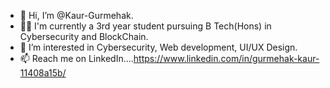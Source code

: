 - 👋 Hi, I’m @Kaur-Gurmehak.
- 👩‍💻 I'm currently a 3rd year student pursuing B Tech(Hons) in Cybersecurity and BlockChain.
- 👀 I’m interested in Cybersecurity, Web development, UI/UX Design.
- 📫 Reach me on LinkedIn....https://www.linkedin.com/in/gurmehak-kaur-11408a15b/

